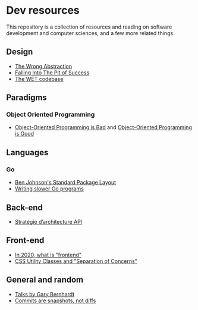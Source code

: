 # Dev resources

This repository is a collection of resources and reading on software development and computer sciences, and a few more related things.

## Design

- [The Wrong Abstraction](https://sandimetz.com/blog/2016/1/20/the-wrong-abstraction)
- [Falling Into The Pit of Success](https://blog.codinghorror.com/falling-into-the-pit-of-success/)
- [The WET codebase](https://www.deconstructconf.com/2019/dan-abramov-the-wet-codebase)

## Paradigms

### Object Oriented Programming

- [Object-Oriented Programming is Bad](https://www.youtube.com/watch?v=QM1iUe6IofM) and [Object-Oriented Programming is Good](https://www.youtube.com/watch?v=0iyB0_qPvWk)

## Languages

### Go

- [Ben Johnson's Standard Package Layout](https://medium.com/@benbjohnson/standard-package-layout-7cdbc8391fc1)
- [Writing slower Go programs](https://bitfieldconsulting.com/golang/slower)

## Back-end

- [Stratégie d’architecture API](https://blog.octo.com/strategie-d-architecture-api/)

## Front-end

- [In 2020, what is "frontend"](https://swizec.com/blog/in-2020-what-is-frontend/)
- [CSS Utility Classes and "Separation of Concerns"](https://adamwathan.me/css-utility-classes-and-separation-of-concerns/)

## General and random

- [Talks by Gary Bernhardt](https://www.destroyallsoftware.com/talks)
- [Commits are snapshots, not diffs](https://github.blog/2020-12-17-commits-are-snapshots-not-diffs/)
